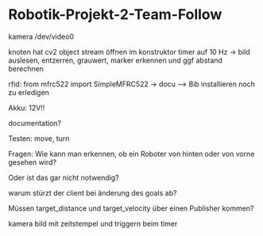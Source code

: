 # Robotik-Projekt-2-Team-Follow


kamera
/dev/video0

knoten hat cv2 object
stream öffnen im konstruktor
timer auf 10 Hz
-> bild auslesen, entzerren, grauwert, marker erkennen und ggf abstand berechnen

rfid:
from mfrc522 import SimpleMFRC522
-> docu
--> Bib installieren noch zu erledigen

Akku: 12V!!

documentation?

Testen: move, turn

 Fragen: 
 Wie kann man erkennen, ob ein Roboter von hinten oder von vorne gesehen wird?
 
 Oder ist das gar nicht notwendig?
 
 warum stürzt der client bei änderung des goals ab?

 Müssen target_distance und target_velocity über einen Publisher kommen?

 kamera bild mit zeitstempel und triggern beim timer

 
